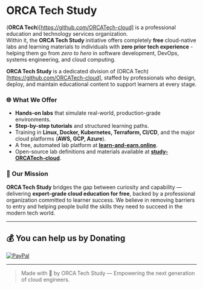# ORCA Tech Study

(**ORCA Tech**)[https://github.com/ORCATech-cloud] is a professional education and technology services organization.<br>
Within it, the **ORCA Tech Study** initiative offers completely **free** cloud-native labs and learning materials to individuals with **zero prior tech experience** - helping them go from *zero to hero* in software development, DevOps, systems engineering, and cloud computing.

**ORCA Tech Study** is a dedicated division of (ORCA Tech)[https://github.com/ORCATech-cloud], staffed by professionals who design, deploy, and maintain educational content to support learners at every stage.

### 🌐 What We Offer

- **Hands-on labs** that simulate real-world, production-grade environments.
- **Step-by-step tutorials** and structured learning paths.
- Training in **Linux, Docker, Kubernetes, Terraform, CI/CD**, and the major cloud platforms (**AWS, GCP, Azure**).
- A free, automated lab platform at [**learn-and-earn.online**](https://learn-and-earn.online).
- Open-source lab definitions and materials available at [**study-ORCATech-cloud**](https://github.com/study-ORCATech-cloud).

### 🚀 Our Mission

**ORCA Tech Study** bridges the gap between curiosity and capability — delivering **expert-grade cloud education for free**, backed by a professional organization committed to learner success. We believe in removing barriers to entry and helping people build the skills they need to succeed in the modern tech world.

---

## 💰 You can help us by Donating
[![PayPal](https://img.shields.io/badge/PayPal-00457C?style=for-the-badge&logo=paypal&logoColor=white)](https://paypal.me/YehorazL) 
  
---

> Made with 💙 by ORCA Tech Study — Empowering the next generation of cloud engineers.
